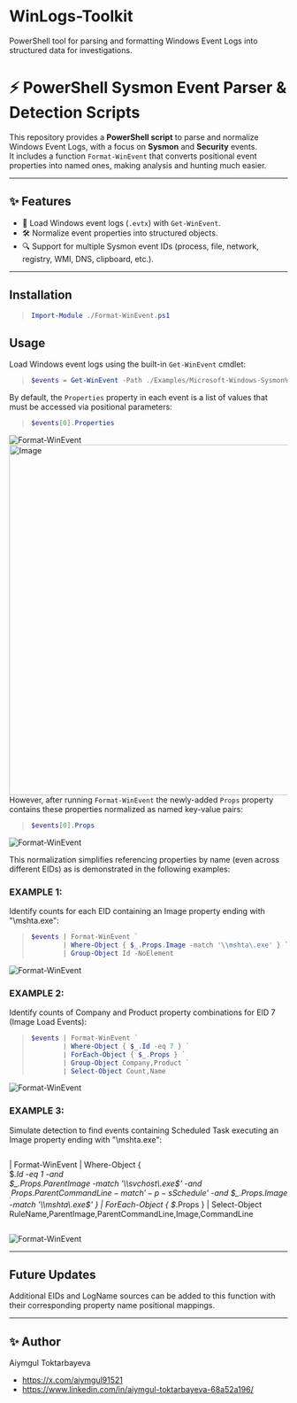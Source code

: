 # WinLogs-Toolkit
PowerShell tool for parsing and formatting Windows Event Logs into structured data for investigations.

# ⚡ PowerShell Sysmon Event Parser & Detection Scripts

This repository provides a **PowerShell script** to parse and normalize Windows Event Logs, with a focus on **Sysmon** and **Security** events.  
It includes a function `Format-WinEvent` that converts positional event properties into named ones, making analysis and hunting much easier.

---

## ✨ Features
- 📑 Load Windows event logs (`.evtx`) with `Get-WinEvent`.
- 🛠 Normalize event properties into structured objects.
- 🔍 Support for multiple Sysmon event IDs (process, file, network, registry, WMI, DNS, clipboard, etc.).

---

## Installation

>```PowerShell
>Import-Module ./Format-WinEvent.ps1
>```

## Usage

Load Windows event logs using the built-in `Get-WinEvent` cmdlet:

>```PowerShell
>$events = Get-WinEvent -Path ./Examples/Microsoft-Windows-Sysmon%4Operational.evtx | Format-WinEvent
>```

By default, the `Properties` property in each event is a list of values that must be accessed via positional parameters:

>```PowerShell
>$events[0].Properties
>```

![Format-WinEvent](Images/Screenshot_Properties.png "Format-WinEvent Screenshot Properties")
<img width="1672" height="633" alt="Image" src="https://github.com/user-attachments/assets/e61cf89d-ee00-4ca1-a90a-d15fc942d9f1" />
However, after running `Format-WinEvent` the newly-added `Props` property contains these properties normalized as named key-value pairs:

>```PowerShell
>$events[0].Props
>```

![Format-WinEvent](Images/Screenshot_Props.png "Format-WinEvent Screenshot Props")

This normalization simplifies referencing properties by name (even across different EIDs) as is demonstrated in the following examples:

### EXAMPLE 1:
Identify counts for each EID containing an Image property ending with "\mshta.exe":

>```PowerShell
>$events | Format-WinEvent `
>         | Where-Object { $_.Props.Image -match '\\mshta\.exe' } `
>         | Group-Object Id -NoElement
>```

![Format-WinEvent](Images/Screenshot_Example_1.png "Format-WinEvent Screenshot Example 1")

### EXAMPLE 2:
Identify counts of Company and Product property combinations for EID 7 (Image Load Events):

>```PowerShell
>$events | Format-WinEvent `
>         | Where-Object { $_.Id -eq 7 } `                       
>         | ForEach-Object { $_.Props } `
>         | Group-Object Company,Product `
>         | Select-Object Count,Name
>```

![Format-WinEvent](Images/Screenshot_Example_2.png "Format-WinEvent Screenshot Example 2")

### EXAMPLE 3:
Simulate detection to find events containing Scheduled Task executing an Image property ending with "\mshta.exe":

>```PowerShell
| Format-WinEvent        | Where-Object {                                       
 $_.Id -eq 1 -and           
 $_.Props.ParentImage -match '\\svchost\.exe$' -and
  $_.Props.ParentCommandLine -match ' -p -s Schedule$' -and
$_.Props.Image -match '\\mshta\.exe$'
  } 
 | ForEach-Object { $_.Props } 
 | Select-Object RuleName,ParentImage,ParentCommandLine,Image,CommandLine
>```

![Format-WinEvent](Images/Screenshot_Example_3.png "Format-WinEvent Screenshot Example 3")

---

## Future Updates

Additional EIDs and LogName sources can be added to this function with their corresponding property name positional mappings.

---

## ✨ Author

Aiymgul Toktarbayeva
- https://x.com/aiymgul91521
- https://www.linkedin.com/in/aiymgul-toktarbayeva-68a52a196/
